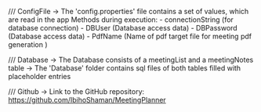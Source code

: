 /// ConfigFile
-> The 'config.properties' file contains a set of values, which are read in the app Methods during execution:
    - connectionString (for database connection)
    - DBUser (Database access data)
    - DBPassword (Database access data)
    - PdfName (Name of pdf target file for meeting pdf generation )

/// Database
-> The Database consists of a meetingList and a meetingNotes table
-> The 'Database' folder contains sql files of both tables filled with placeholder entries

/// Github
-> Link to the GitHub repository: https://github.com/IbihoShaman/MeetingPlanner

